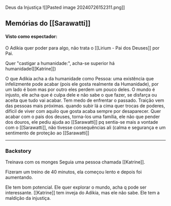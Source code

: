 Deus da Injustiça
![[Pasted image 20240726152311.png]]

## Memórias do [[Sarawatti]]

#### Visto como espectador:

O Adikia quer poder para algo, não trata o [[Lirium - Pai dos Deuses]] por Pai.

Quer "castigar a humanidade:", acha-se superior há humanidade([[Katrine]])

O que Adikia acha a da humanidade como Pessoa: uma existência que infelizmente pode acabar (pois ele gosta realmente da Humanidade), por um lado é bom mas por outro eles perdem um pouco deles. O mundo é injusto, ele acha que é culpa dele e não sabe o que fazer, se disfarça ou aceita que tudo vai acabar.
Tem medo de enfrentar o passado.
	Traição vem das pessoas mais próximas.
	quando subir lá a cima quer trocas de poderes, difícil de viver com aquilo que gosta acaba sempre por desaparecer. Quer acabar com o pais dos deuses, torna-los uma família, 
	ele não que pender dos douros, ele pediu ajuda ao [[Sarawatti]] pq sentia-se mais a vontade com o [[Sarawatti]], não tivesse consequências ali (calma e segurança e um sentimento de proteção ao [[Sarawatti]]

----------
### Backstory

Treinava com os monges
Seguia uma pessoa chamada [[Katrine]].

Fizeram um treino de 40 minutos, ela começou lento e depois foi aumentando.

Ele tem bom potencial.
Ele quer explorar o mundo, acha q pode ser interessante.
[[Katrine]] tem inveja do Adikia, mas ele não sabe.
Ele tem a maldição da injustiça.